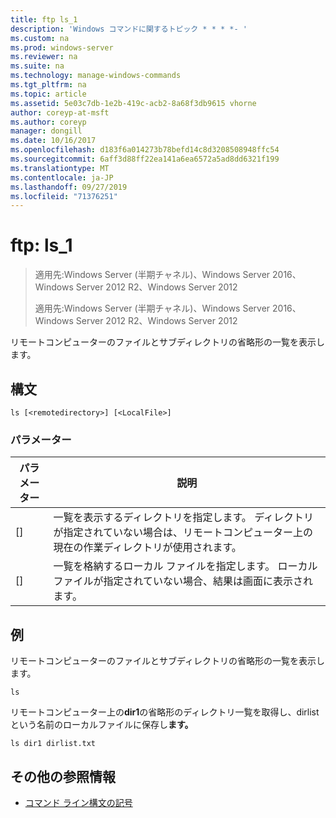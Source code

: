```yaml
---
title: ftp ls_1
description: 'Windows コマンドに関するトピック * * * *- '
ms.custom: na
ms.prod: windows-server
ms.reviewer: na
ms.suite: na
ms.technology: manage-windows-commands
ms.tgt_pltfrm: na
ms.topic: article
ms.assetid: 5e03c7db-1e2b-419c-acb2-8a68f3db9615 vhorne
author: coreyp-at-msft
ms.author: coreyp
manager: dongill
ms.date: 10/16/2017
ms.openlocfilehash: d183f6a014273b78befd14c8d3208508948ffc54
ms.sourcegitcommit: 6aff3d88ff22ea141a6ea6572a5ad8dd6321f199
ms.translationtype: MT
ms.contentlocale: ja-JP
ms.lasthandoff: 09/27/2019
ms.locfileid: "71376251"
---
```

# <a name="ftp-ls_1"></a>ftp: ls_1

> 適用先:Windows Server (半期チャネル)、Windows Server 2016、Windows Server 2012 R2、Windows Server 2012
> 
> 
> 適用先:Windows Server (半期チャネル)、Windows Server 2016、Windows Server 2012 R2、Windows Server 2012

リモートコンピューターのファイルとサブディレクトリの省略形の一覧を表示します。   
## <a name="syntax"></a>構文  
```  
ls [<remotedirectory>] [<LocalFile>]  
```  
### <a name="parameters"></a>パラメーター  

|      パラメーター      |                                                                       説明                                                                        |
|---------------------|----------------------------------------------------------------------------------------------------------------------------------------------------------|
| [<remotedirectory>] | 一覧を表示するディレクトリを指定します。 ディレクトリが指定されていない場合は、リモートコンピューター上の現在の作業ディレクトリが使用されます。 |
|    [<LocalFile>]    |               一覧を格納するローカル ファイルを指定します。 ローカルファイルが指定されていない場合、結果は画面に表示されます。               |

## <a name="BKMK_Examples"></a>例  
リモートコンピューターのファイルとサブディレクトリの省略形の一覧を表示します。  
```  
ls  
```  
リモートコンピューター上の**dir1**の省略形のディレクトリ一覧を取得し、dirlist という名前のローカルファイルに保存し**ます。**  
```  
ls dir1 dirlist.txt   
```  
## <a name="additional-references"></a>その他の参照情報  
-   [コマンド ライン構文の記号](command-line-syntax-key.md)  
